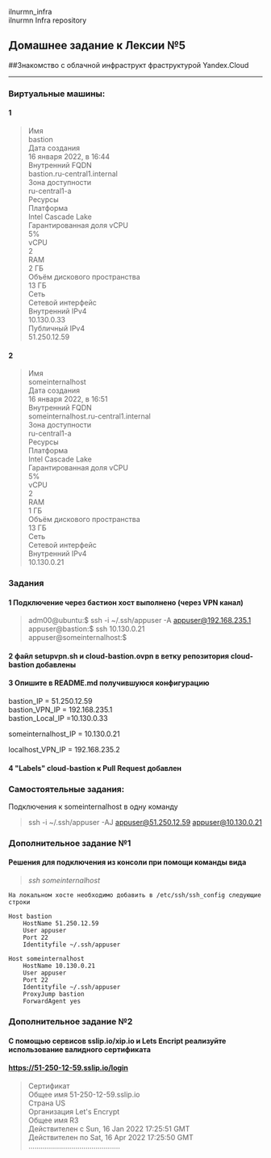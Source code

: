 ilnurmn_infra  
ilnurmn Infra repository  
  
## Домашнее задание к Лексии №5   
##Знакомство с облачной инфраструкт фраструктурой Yandex.Cloud  
____  
### **Виртуальные машины:**  
#### 1  
> Имя  
> bastion  
> Дата создания  
> 16 января 2022, в 16:44  
> Внутренний FQDN  
> bastion.ru-central1.internal  
> Зона доступности  
> ru-central1-a  
> Ресурсы  
> Платформа  
> Intel Cascade Lake  
> Гарантированная доля vCPU  
> 5%  
> vCPU  
> 2  
> RAM  
> 2 ГБ  
> Объём дискового пространства  
> 13 ГБ  
> Сеть  
> Сетевой интерфейс  
> Внутренний IPv4  
> 10.130.0.33  
> Публичный IPv4  
> 51.250.12.59  
  
#### 2  
> Имя  
> someinternalhost  
> Дата создания  
> 16 января 2022, в 16:51  
> Внутренний FQDN  
> someinternalhost.ru-central1.internal  
> Зона доступности  
> ru-central1-a  
> Ресурсы  
> Платформа  
> Intel Cascade Lake  
> Гарантированная доля vCPU  
> 5%  
> vCPU  
> 2  
> RAM  
> 1 ГБ  
> Объём дискового пространства  
> 13 ГБ  
> Сеть  
> Сетевой интерфейс  
> Внутренний IPv4  
> 10.130.0.21  
  
  
>   
### Задания  
  
#### 1 Подключение через бастион хост выполнено (через VPN канал)  
> adm00@ubuntu:$ ssh -i ~/.ssh/appuser -A appuser@192.168.235.1  
> appuser@bastion:$ ssh 10.130.0.21  
> appuser@someinternalhost:$  

#### 2 файл setupvpn.sh и cloud-bastion.ovpn в ветку репозитория cloud-bastion добавлены  

#### 3 Опишите в README.md получившуюся конфигурацию  
bastion_IP = 51.250.12.59  
bastion_VPN_IP = 192.168.235.1  
bastion_Local_IP =10.130.0.33  
  
someinternalhost_IP = 10.130.0.21  
  
localhost_VPN_IP = 192.168.235.2  

#### 4 "Labels" cloud-bastion к Pull Request добавлен  
  
### Самостоятельные задания:  
Подключения к someinternalhost в одну команду  
> ssh -i ~/.ssh/appuser  -AJ appuser@51.250.12.59 appuser@10.130.0.21  
  
### Дополнительное задание №1  
#### Решения для подключения из консоли при помощи команды вида  
>    *ssh someinternalhost*  
  
    На локальном хосте необходимо добавить в /etc/ssh/ssh_config следующие строки  

    Host bastion  
        HostName 51.250.12.59  
        User appuser  
        Port 22  
        Identityfile ~/.ssh/appuser  

    Host someinternalhost  
        HostName 10.130.0.21  
        User appuser  
        Port 22  
        Identityfile ~/.ssh/appuser  
        ProxyJump bastion  
        ForwardAgent yes  
        

### Дополнительное задание №2  
#### С помощью сервисов sslip.io/xip.io и Lets Encript реализуйте использование валидного сертификата  
#### https://51-250-12-59.sslip.io/login  
  
> Сертификат  
> Общее имя 51-250-12-59.sslip.io  
> Страна US  
> Организация Let's Encrypt  
> Общее имя R3  
> Действителен с Sun, 16 Jan 2022 17:25:51 GMT  
> Действителен по Sat, 16 Apr 2022 17:25:50 GMT  
> .............................................  
